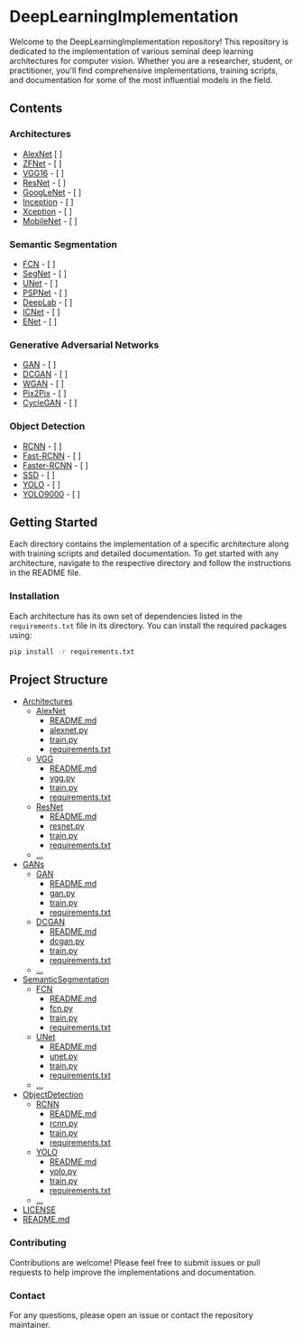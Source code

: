 # DeepLearningImplementation

Welcome to the DeepLearningImplementation repository! 
This repository is dedicated to the implementation of various seminal deep learning architectures for computer vision. Whether you are a researcher, student, or practitioner, you'll find comprehensive implementations, training scripts, and documentation for some of the most influential models in the field.

## Contents

### Architectures
- [AlexNet](https://papers.nips.cc/paper/4824-imagenet-classification-with-deep-convolutional-neural-networks) [ ]
- [ZFNet](https://arxiv.org/abs/1311.2901) - [ ]
- [VGG16](https://arxiv.org/abs/1505.06798) - [ ]
- [ResNet](https://arxiv.org/abs/1704.06904) - [ ]
- [GoogLeNet](https://arxiv.org/abs/1409.4842) - [ ]
- [Inception](https://arxiv.org/abs/1512.00567) - [ ]
- [Xception](https://arxiv.org/abs/1610.02357) - [ ]
- [MobileNet](https://arxiv.org/abs/1704.04861) - [ ]

### Semantic Segmentation
- [FCN](https://arxiv.org/abs/1411.4038) - [ ]
- [SegNet](https://arxiv.org/abs/1511.00561) - [ ]
- [UNet](https://arxiv.org/abs/1505.04597) - [ ]
- [PSPNet](https://arxiv.org/abs/1612.01105) - [ ]
- [DeepLab](https://arxiv.org/abs/1606.00915) - [ ]
- [ICNet](https://arxiv.org/abs/1704.08545) - [ ]
- [ENet](https://arxiv.org/abs/1606.02147) - [ ]

### Generative Adversarial Networks
- [GAN](https://arxiv.org/abs/1406.2661) - [ ]
- [DCGAN](https://arxiv.org/abs/1511.06434) - [ ]
- [WGAN](https://arxiv.org/abs/1701.07875) - [ ]
- [Pix2Pix](https://arxiv.org/abs/1611.07004) - [ ]
- [CycleGAN](https://arxiv.org/abs/1703.10593) - [ ]

### Object Detection
- [RCNN](https://arxiv.org/abs/1311.2524) - [ ]
- [Fast-RCNN](https://arxiv.org/abs/1504.08083) - [ ]
- [Faster-RCNN](https://arxiv.org/abs/1506.01497) - [ ]
- [SSD](https://arxiv.org/abs/1512.02325) - [ ]
- [YOLO](https://arxiv.org/abs/1506.02640) - [ ]
- [YOLO9000](https://arxiv.org/abs/1612.08242) - [ ]

## Getting Started

Each directory contains the implementation of a specific architecture along with training scripts and detailed documentation. To get started with any architecture, navigate to the respective directory and follow the instructions in the README file.

### Installation

Each architecture has its own set of dependencies listed in the `requirements.txt` file in its directory. You can install the required packages using:

```bash
pip install -r requirements.txt
```

## Project Structure
* [Architectures](./Architectures)
  * [AlexNet](./Architectures/AlexNet)
    * [README.md](./Architectures/AlexNet/README.md)
    * [alexnet.py](./Architectures/AlexNet/alexnet.py)
    * [train.py](./Architectures/AlexNet/train.py)
    * [requirements.txt](./Architectures/AlexNet/requirements.txt)
  * [VGG](./Architectures/VGG)
    * [README.md](./Architectures/VGG/README.md)
    * [vgg.py](./Architectures/VGG/vgg.py)
    * [train.py](./Architectures/VGG/train.py)
    * [requirements.txt](./Architectures/VGG/requirements.txt)
  * [ResNet](./Architectures/ResNet)
    * [README.md](./Architectures/ResNet/README.md)
    * [resnet.py](./Architectures/ResNet/resnet.py)
    * [train.py](./Architectures/ResNet/train.py)
    * [requirements.txt](./Architectures/ResNet/requirements.txt)
  * [...](./Architectures)
* [GANs](./GANs)
  * [GAN](./GANs/GAN)
    * [README.md](./GANs/GAN/README.md)
    * [gan.py](./GANs/GAN/gan.py)
    * [train.py](./GANs/GAN/train.py)
    * [requirements.txt](./GANs/GAN/requirements.txt)
  * [DCGAN](./GANs/DCGAN)
    * [README.md](./GANs/DCGAN/README.md)
    * [dcgan.py](./GANs/DCGAN/dcgan.py)
    * [train.py](./GANs/DCGAN/train.py)
    * [requirements.txt](./GANs/DCGAN/requirements.txt)
  * [...](./GANs)
* [SemanticSegmentation](./SemanticSegmentation)
  * [FCN](./SemanticSegmentation/FCN)
    * [README.md](./SemanticSegmentation/FCN/README.md)
    * [fcn.py](./SemanticSegmentation/FCN/fcn.py)
    * [train.py](./SemanticSegmentation/FCN/train.py)
    * [requirements.txt](./SemanticSegmentation/FCN/requirements.txt)
  * [UNet](./SemanticSegmentation/UNet)
    * [README.md](./SemanticSegmentation/UNet/README.md)
    * [unet.py](./SemanticSegmentation/UNet/unet.py)
    * [train.py](./SemanticSegmentation/UNet/train.py)
    * [requirements.txt](./SemanticSegmentation/UNet/requirements.txt)
  * [...](./SemanticSegmentation)
* [ObjectDetection](./ObjectDetection)
  * [RCNN](./ObjectDetection/RCNN)
    * [README.md](./ObjectDetection/RCNN/README.md)
    * [rcnn.py](./ObjectDetection/RCNN/rcnn.py)
    * [train.py](./ObjectDetection/RCNN/train.py)
    * [requirements.txt](./ObjectDetection/RCNN/requirements.txt)
  * [YOLO](./ObjectDetection/YOLO)
    * [README.md](./ObjectDetection/YOLO/README.md)
    * [yolo.py](./ObjectDetection/YOLO/yolo.py)
    * [train.py](./ObjectDetection/YOLO/train.py)
    * [requirements.txt](./ObjectDetection/YOLO/requirements.txt)
  * [...](./ObjectDetection)
* [LICENSE](./LICENSE)
* [README.md](./README.md)

### Contributing
Contributions are welcome! Please feel free to submit issues or pull requests to help improve the implementations and documentation.

### Contact
For any questions, please open an issue or contact the repository maintainer.
